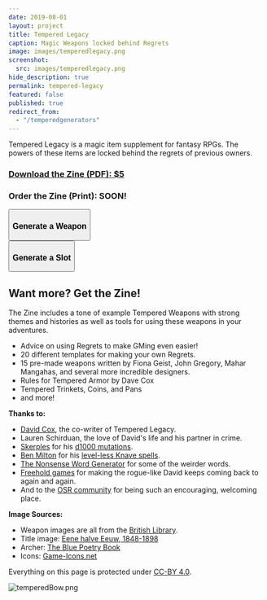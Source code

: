 ```yaml
---
date: 2019-08-01
layout: project
title: Tempered Legacy
caption: Magic Weapons locked behind Regrets
image: images/temperedlegacy.png
screenshot:
  src: images/temperedlegacy.png
hide_description: true
permalink: tempered-legacy
featured: false
published: true
redirect_from:
  - "/temperedgenerators"
---
```


Tempered Legacy is a magic item supplement for fantasy RPGs. The powers of these items are locked behind the regrets of previous owners.

<div class="row centerButtons">
  <div class="col-md-6 col-12">
  	<a class="btn tempered-btn notransition" href="https://gum.co/HnQeI" target="_blank"><h3>Download the Zine (PDF): $5</h3></a>
  </div>
  <div class="col-md-6 col-12">
  	<a class="btn tempered-btn notransition"><h3>Order the Zine (Print): SOON!</h3></a>
  </div>
  <div class="col-md-6 col-12">
    <button class="btn tempered-btn notransition" onclick="generate()">
      <h3 id="wpnBtn">Generate a Weapon</h3>
    </button>
  </div>
    <div class="col-md-6 col-12">
    <button class="btn tempered-btn notransition" onclick="generate('slot')">
      <h3 id="slotBtn">Generate a Slot</h3>
    </button>
  </div>
</div>

<div class="container generatorCard" id="weaponCard" style="display:none;">
  <div style="display:flex;justify-content:space-between;">
    <h1 id="weaponName" style="margin-top:0px;">Silver Rapier</h1>
    <button id="downloadBTN" class="btn tempered-btn-sm data-html2canvas-ignore" onclick="saveWeaponIMG()" style="min-width:160px;margin-bottom:auto;">
      <p>DOWNLOAD</p>
    </button>
  </div>
  <p id="weaponDesc">A simple but well-crafted blade</p>
  <p><img id="weaponImg" src="/images/TemperedWeapons/Sword.png" style="background: black; width: 100%;"></p>
  <div id="temperedSlots">
  </div>
  <div id="interacting"></div>
</div>

## Want more? Get the Zine!

The Zine includes a tone of example Tempered Weapons with strong themes and histories as well as tools for using these weapons in your adventures.

- Advice on using Regrets to make GMing even easier!
- 20 different templates for making your own Regrets.
- 15 pre-made weapons written by Fiona Geist, John Gregory, Mahar Mangahas, and several more incredible designers.
- Rules for Tempered Armor by Dave Cox
- Tempered Trinkets, Coins, and Pans
- and more!

**Thanks to:**

- [David Cox](https://www.davecox.design/), the co-writer of Tempered Legacy.
- Lauren Schirduan, the love of David's life and his partner in crime.
- [Skerples](https://coinsandscrolls.blogspot.com/) for his [d1000
mutations](https://coinsandscrolls.blogspot.com/2019/11/osr-1d1000-mutations.html).
- [Ben Milton](http://questingblog.com/) for his [level-less Knave spells](https://questingbeast.itch.io/knave).
- [The Nonsense Word Generator](http://soybomb.com/tricks/words/) for some of the weirder words.
- [Freehold games](http://www.cavesofqud.com/) for making the rogue-like David keeps coming back to again and again.
- And to the [OSR community](https://discord.gg/kJjMvC) for being such an encouraging, welcoming place.

**Image Sources:**

- Weapon images are all from the [British Library](https://www.flickr.com/photos/britishlibrary).
- Title image: [Eene halve Eeuw, 1848-1898](https://www.flickr.com/photos/britishlibrary/11292680064)
- Archer: [The Blue Poetry Book](https://www.flickr.com/photos/britishlibrary/11298236855)
- Icons: [Game-Icons.net](https://game-icons.net/)

Everything on this page is protected under [CC-BY 4.0](https://creativecommons.org/licenses/by/4.0/).

![temperedBow.png]({{site.url}}/images/posts/temperedBow.png)

<script async src="/assets/js/html2canvas.min.js" language="javascript" type="text/javascript"></script>
<script async src="/assets/js/mods-eng-basic.js" language="javascript" type="text/javascript"></script>
<script async src="/assets/js/tracery.js" language="javascript" type="text/javascript"></script>
<script async src="/_pages/resources/temperedgenerators.js" language="javascript" type="text/javascript"></script>

